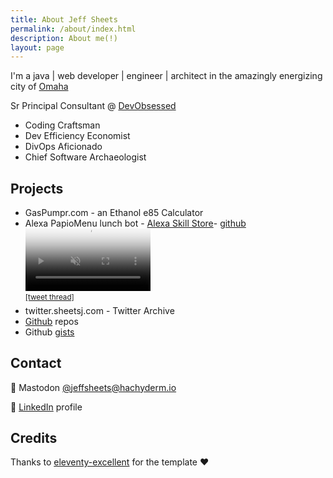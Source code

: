 ```yaml
---
title: About Jeff Sheets
permalink: /about/index.html
description: About me(!)
layout: page
---
```


I'm a java | web developer | engineer | architect in the amazingly energizing city of [Omaha](https://goo.gl/TT7Mp)

Sr Principal Consultant @ [DevObsessed](https://www.devobsessed.com)

- Coding Craftsman
- Dev Efficiency Economist
- DivOps Aficionado
- Chief Software Archaeologist

## Projects

- GasPumpr.com - an Ethanol e85 Calculator
- Alexa PapioMenu lunch bot - [Alexa Skill Store](https://www.amazon.com/Jeff-Sheets-Papio-Menu-Lunch/dp/B08ZNJ2FQY/)- [github](https://github.com/jeffsheets/alexa-papio-lunch-menu)  
<video muted="" controls="" src="https://twitter.sheetsj.com/video/1374171248813608968.mp4" poster="https://twitter.sheetsj.com/img/x_mMyvEl7z.jpeg" width="200"></video>  
<sup>[[tweet thread]](https://twitter.sheetsj.com/1374171248813608968/)</sup>
- twitter.sheetsj.com - Twitter Archive
- [Github](https://github.com/jeffsheets) repos
- Github [gists](https://gist.github.com/jeffsheets/)

## Contact

🐘 Mastodon [@jeffsheets@hachyderm.io](https://hachyderm.io/@jeffsheets)

🔗 [LinkedIn](https://www.linkedin.com/in/jeffsheets/) profile

## Credits

Thanks to [eleventy-excellent](https://github.com/madrilene/eleventy-excellent) for the template ❤️